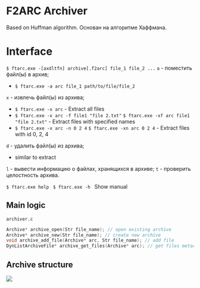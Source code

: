 
# F2ARC Archiver
Based on Huffman algorithm.
Основан на алгоритме Хаффмана.
# Interface
```$ ftarc.exe -[axdltfn] archive[.f2arc] file_1 file_2 ...```
```a``` - поместить файл(ы) в архив;
- ```$ ftarc.exe -a arc file_1 path/to/file/file_2```

```x``` - извлечь файл(ы) из архива;
- ```$ ftarc.exe -x arc``` - Extract all files
- ```$ ftarc.exe -x arc -f file1 "file 2.txt"```
  ```$ ftarc.exe -xf arc file1 "file 2.txt"``` - Extract files with specified names
- ```$ ftarc.exe -x arc -n 0 2 4```
  ```$ ftarc.exe -xn arc 0 2 4``` - Extract files with id 0, 2, 4

```d``` - удалить файл(ы) из архива;
- similar to extract

```l``` - вывести информацию о файлах, хранящихся в архиве;
```t``` - проверить целостность архива.

```$ ftarc.exe help ``` ```$ ftarc.exe -h ```
Show manual
## Main logic
``` archiver.c ```
```c
Archive* archive_open(Str file_name); // open existing archive 
Archive* archive_new(Str file_name); // create new archive
void archive_add_file(Archive* arc, Str file_name); // add file
DynListArchiveFile* archive_get_files(Archive* arc); // get files metadata
```

## Archive structure
<img src="https://imgbly.com/ib/vP4P5BN1rP.png">

